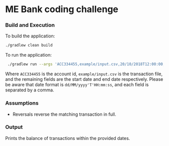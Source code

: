 # ME Bank coding challenge

### Build and Execution

To build the application:

```bash
./gradlew clean build
```

To run the application:

```bash
 ./gradlew run --args 'ACC334455,example/input.csv,20/10/2018T12:00:00,20/10/2018T19:00:00'
```

Where `ACC334455` is the account id, `example/input.csv` is the transaction file, and the remaining fields are
the start date and end date respectively. Please be aware that date format is `dd/MM/yyyy'T'HH:mm:ss`, and each field is separated by a comma.

### Assumptions

- Reversals reverse the matching transaction in full.

### Output

Prints the balance of transactions within the provided dates.
